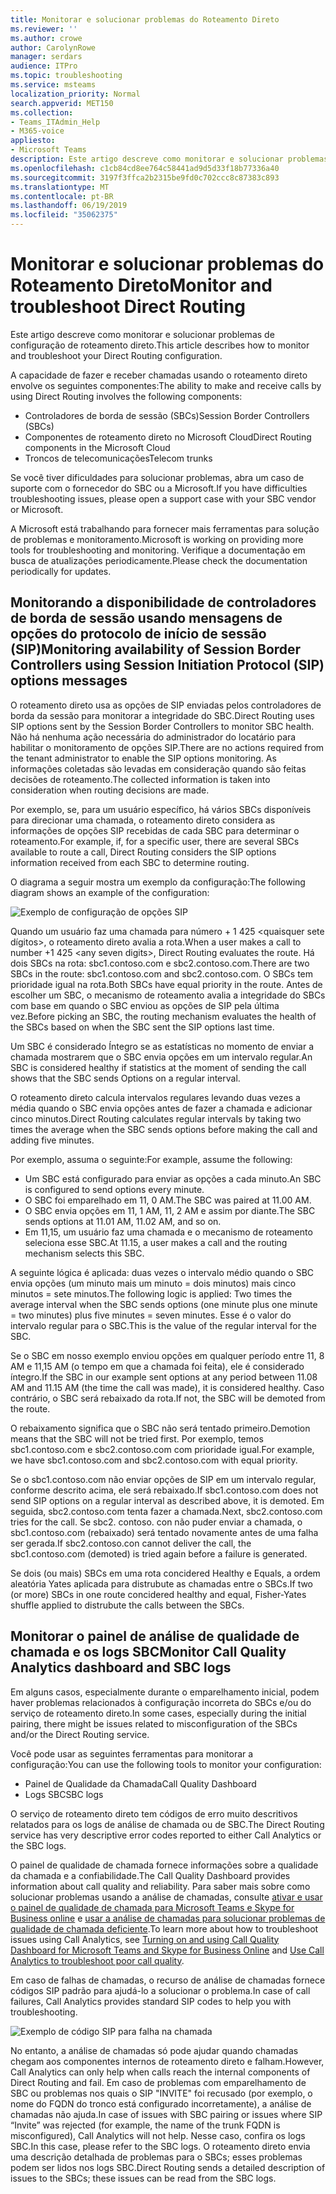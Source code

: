 ```yaml
---
title: Monitorar e solucionar problemas do Roteamento Direto
ms.reviewer: ''
ms.author: crowe
author: CarolynRowe
manager: serdars
audience: ITPro
ms.topic: troubleshooting
ms.service: msteams
localization_priority: Normal
search.appverid: MET150
ms.collection:
- Teams_ITAdmin_Help
- M365-voice
appliesto:
- Microsoft Teams
description: Este artigo descreve como monitorar e solucionar problemas de configuração de roteamento direto.
ms.openlocfilehash: c1cb84cd8ee764c58441ad9d5d33f18b77336a40
ms.sourcegitcommit: 3197f3ffca2b2315be9fd0c702ccc8c87383c893
ms.translationtype: MT
ms.contentlocale: pt-BR
ms.lasthandoff: 06/19/2019
ms.locfileid: "35062375"
---
```

# <a name="monitor-and-troubleshoot-direct-routing"></a><span data-ttu-id="75ab2-103">Monitorar e solucionar problemas do Roteamento Direto</span><span class="sxs-lookup"><span data-stu-id="75ab2-103">Monitor and troubleshoot Direct Routing</span></span>

<span data-ttu-id="75ab2-104">Este artigo descreve como monitorar e solucionar problemas de configuração de roteamento direto.</span><span class="sxs-lookup"><span data-stu-id="75ab2-104">This article describes how to monitor and troubleshoot your Direct Routing configuration.</span></span> 

<span data-ttu-id="75ab2-105">A capacidade de fazer e receber chamadas usando o roteamento direto envolve os seguintes componentes:</span><span class="sxs-lookup"><span data-stu-id="75ab2-105">The ability to make and receive calls by using Direct Routing involves the following components:</span></span> 

- <span data-ttu-id="75ab2-106">Controladores de borda de sessão (SBCs)</span><span class="sxs-lookup"><span data-stu-id="75ab2-106">Session Border Controllers (SBCs)</span></span> 
- <span data-ttu-id="75ab2-107">Componentes de roteamento direto no Microsoft Cloud</span><span class="sxs-lookup"><span data-stu-id="75ab2-107">Direct Routing components in the Microsoft Cloud</span></span> 
- <span data-ttu-id="75ab2-108">Troncos de telecomunicações</span><span class="sxs-lookup"><span data-stu-id="75ab2-108">Telecom trunks</span></span> 

<span data-ttu-id="75ab2-109">Se você tiver dificuldades para solucionar problemas, abra um caso de suporte com o fornecedor do SBC ou a Microsoft.</span><span class="sxs-lookup"><span data-stu-id="75ab2-109">If you have difficulties troubleshooting issues, please open a support case with your SBC vendor or Microsoft.</span></span> 

<span data-ttu-id="75ab2-110">A Microsoft está trabalhando para fornecer mais ferramentas para solução de problemas e monitoramento.</span><span class="sxs-lookup"><span data-stu-id="75ab2-110">Microsoft is working on providing more tools for troubleshooting and monitoring.</span></span> <span data-ttu-id="75ab2-111">Verifique a documentação em busca de atualizações periodicamente.</span><span class="sxs-lookup"><span data-stu-id="75ab2-111">Please check the documentation periodically for updates.</span></span> 

## <a name="monitoring-availability-of-session-border-controllers-using-session-initiation-protocol-sip-options-messages"></a><span data-ttu-id="75ab2-112">Monitorando a disponibilidade de controladores de borda de sessão usando mensagens de opções do protocolo de início de sessão (SIP)</span><span class="sxs-lookup"><span data-stu-id="75ab2-112">Monitoring availability of Session Border Controllers using Session Initiation Protocol (SIP) options messages</span></span>

<span data-ttu-id="75ab2-113">O roteamento direto usa as opções de SIP enviadas pelos controladores de borda da sessão para monitorar a integridade do SBC.</span><span class="sxs-lookup"><span data-stu-id="75ab2-113">Direct Routing uses SIP options sent by the Session Border Controllers to monitor SBC health.</span></span> <span data-ttu-id="75ab2-114">Não há nenhuma ação necessária do administrador do locatário para habilitar o monitoramento de opções SIP.</span><span class="sxs-lookup"><span data-stu-id="75ab2-114">There are no actions required from the tenant administrator to enable the SIP options monitoring.</span></span> <span data-ttu-id="75ab2-115">As informações coletadas são levadas em consideração quando são feitas decisões de roteamento.</span><span class="sxs-lookup"><span data-stu-id="75ab2-115">The collected information is taken into consideration when routing decisions are made.</span></span> 

<span data-ttu-id="75ab2-116">Por exemplo, se, para um usuário específico, há vários SBCs disponíveis para direcionar uma chamada, o roteamento direto considera as informações de opções SIP recebidas de cada SBC para determinar o roteamento.</span><span class="sxs-lookup"><span data-stu-id="75ab2-116">For example, if, for a specific user, there are several SBCs available to route a call, Direct Routing considers the SIP options information received from each SBC to determine routing.</span></span> 

<span data-ttu-id="75ab2-117">O diagrama a seguir mostra um exemplo da configuração:</span><span class="sxs-lookup"><span data-stu-id="75ab2-117">The following diagram shows an example of the configuration:</span></span> 

![Exemplo de configuração de opções SIP](media/sip-options-config-example.png)

<span data-ttu-id="75ab2-119">Quando um usuário faz uma chamada para número + 1 425 \<quaisquer sete dígitos>, o roteamento direto avalia a rota.</span><span class="sxs-lookup"><span data-stu-id="75ab2-119">When a user makes a call to number +1 425 \<any seven digits>, Direct Routing evaluates the route.</span></span> <span data-ttu-id="75ab2-120">Há dois SBCs na rota: sbc1.contoso.com e sbc2.contoso.com.</span><span class="sxs-lookup"><span data-stu-id="75ab2-120">There are two SBCs in the route: sbc1.contoso.com and sbc2.contoso.com.</span></span> <span data-ttu-id="75ab2-121">O SBCs tem prioridade igual na rota.</span><span class="sxs-lookup"><span data-stu-id="75ab2-121">Both SBCs have equal priority in the route.</span></span> <span data-ttu-id="75ab2-122">Antes de escolher um SBC, o mecanismo de roteamento avalia a integridade do SBCs com base em quando o SBC enviou as opções de SIP pela última vez.</span><span class="sxs-lookup"><span data-stu-id="75ab2-122">Before picking an SBC, the routing mechanism evaluates the health of the SBCs based on when the SBC sent the SIP options last time.</span></span> 

<span data-ttu-id="75ab2-123">Um SBC é considerado Íntegro se as estatísticas no momento de enviar a chamada mostrarem que o SBC envia opções em um intervalo regular.</span><span class="sxs-lookup"><span data-stu-id="75ab2-123">An SBC is considered healthy if statistics at the moment of sending the call shows that the SBC sends Options on a regular interval.</span></span>  

<span data-ttu-id="75ab2-124">O roteamento direto calcula intervalos regulares levando duas vezes a média quando o SBC envia opções antes de fazer a chamada e adicionar cinco minutos.</span><span class="sxs-lookup"><span data-stu-id="75ab2-124">Direct Routing calculates regular intervals by taking two times the average when the SBC sends options before making the call and adding five minutes.</span></span> 

<span data-ttu-id="75ab2-125">Por exemplo, assuma o seguinte:</span><span class="sxs-lookup"><span data-stu-id="75ab2-125">For example, assume the following:</span></span> 

- <span data-ttu-id="75ab2-126">Um SBC está configurado para enviar as opções a cada minuto.</span><span class="sxs-lookup"><span data-stu-id="75ab2-126">An SBC is configured to send options every minute.</span></span> 
- <span data-ttu-id="75ab2-127">O SBC foi emparelhado em 11, 0 AM.</span><span class="sxs-lookup"><span data-stu-id="75ab2-127">The SBC was paired at 11.00 AM.</span></span>  
- <span data-ttu-id="75ab2-128">O SBC envia opções em 11, 1 AM, 11, 2 AM e assim por diante.</span><span class="sxs-lookup"><span data-stu-id="75ab2-128">The SBC sends options at 11.01 AM, 11.02 AM, and so on.</span></span>  
- <span data-ttu-id="75ab2-129">Em 11,15, um usuário faz uma chamada e o mecanismo de roteamento seleciona esse SBC.</span><span class="sxs-lookup"><span data-stu-id="75ab2-129">At 11.15, a user makes a call and the routing mechanism selects this SBC.</span></span> 

<span data-ttu-id="75ab2-130">A seguinte lógica é aplicada: duas vezes o intervalo médio quando o SBC envia opções (um minuto mais um minuto = dois minutos) mais cinco minutos = sete minutos.</span><span class="sxs-lookup"><span data-stu-id="75ab2-130">The following logic is applied: Two times the average interval when the SBC sends options (one minute plus one minute = two minutes) plus five minutes = seven minutes.</span></span> <span data-ttu-id="75ab2-131">Esse é o valor do intervalo regular para o SBC.</span><span class="sxs-lookup"><span data-stu-id="75ab2-131">This is the value of the regular interval for the SBC.</span></span>
 
<span data-ttu-id="75ab2-132">Se o SBC em nosso exemplo enviou opções em qualquer período entre 11, 8 AM e 11,15 AM (o tempo em que a chamada foi feita), ele é considerado íntegro.</span><span class="sxs-lookup"><span data-stu-id="75ab2-132">If the SBC in our example sent options at any period between 11.08 AM and 11.15 AM (the time the call was made), it is considered healthy.</span></span> <span data-ttu-id="75ab2-133">Caso contrário, o SBC será rebaixado da rota.</span><span class="sxs-lookup"><span data-stu-id="75ab2-133">If not, the SBC will be demoted from the route.</span></span> 

<span data-ttu-id="75ab2-134">O rebaixamento significa que o SBC não será tentado primeiro.</span><span class="sxs-lookup"><span data-stu-id="75ab2-134">Demotion means that the SBC will not be tried first.</span></span> <span data-ttu-id="75ab2-135">Por exemplo, temos sbc1.contoso.com e sbc2.contoso.com com prioridade igual.</span><span class="sxs-lookup"><span data-stu-id="75ab2-135">For example, we have sbc1.contoso.com and sbc2.contoso.com with equal priority.</span></span>  

<span data-ttu-id="75ab2-136">Se o sbc1.contoso.com não enviar opções de SIP em um intervalo regular, conforme descrito acima, ele será rebaixado.</span><span class="sxs-lookup"><span data-stu-id="75ab2-136">If sbc1.contoso.com does not send SIP options on a regular interval as described above, it is demoted.</span></span> <span data-ttu-id="75ab2-137">Em seguida, sbc2.contoso.com tenta fazer a chamada.</span><span class="sxs-lookup"><span data-stu-id="75ab2-137">Next, sbc2.contoso.com tries for the call.</span></span> <span data-ttu-id="75ab2-138">Se sbc2. contoso. con não puder enviar a chamada, o sbc1.contoso.com (rebaixado) será tentado novamente antes de uma falha ser gerada.</span><span class="sxs-lookup"><span data-stu-id="75ab2-138">If sbc2.contoso.con cannot deliver the call, the sbc1.contoso.com (demoted) is tried again before a failure is generated.</span></span> 

<span data-ttu-id="75ab2-139">Se dois (ou mais) SBCs em uma rota concidered Healthy e Equals, a ordem aleatória Yates aplicada para distrubute as chamadas entre o SBCs.</span><span class="sxs-lookup"><span data-stu-id="75ab2-139">If two (or more) SBCs in one route concidered healthy and equal, Fisher-Yates shuffle applied to distrubute the calls between the SBCs.</span></span>

## <a name="monitor-call-quality-analytics-dashboard-and-sbc-logs"></a><span data-ttu-id="75ab2-140">Monitorar o painel de análise de qualidade de chamada e os logs SBC</span><span class="sxs-lookup"><span data-stu-id="75ab2-140">Monitor Call Quality Analytics dashboard and SBC logs</span></span> 
 
<span data-ttu-id="75ab2-141">Em alguns casos, especialmente durante o emparelhamento inicial, podem haver problemas relacionados à configuração incorreta do SBCs e/ou do serviço de roteamento direto.</span><span class="sxs-lookup"><span data-stu-id="75ab2-141">In some cases, especially during the initial pairing, there might be issues related to misconfiguration of the SBCs and/or the Direct Routing service.</span></span> 

<span data-ttu-id="75ab2-142">Você pode usar as seguintes ferramentas para monitorar a configuração:</span><span class="sxs-lookup"><span data-stu-id="75ab2-142">You can use the following tools to monitor your configuration:</span></span>  
 
- <span data-ttu-id="75ab2-143">Painel de Qualidade da Chamada</span><span class="sxs-lookup"><span data-stu-id="75ab2-143">Call Quality Dashboard</span></span> 
- <span data-ttu-id="75ab2-144">Logs SBC</span><span class="sxs-lookup"><span data-stu-id="75ab2-144">SBC logs</span></span> 

<span data-ttu-id="75ab2-145">O serviço de roteamento direto tem códigos de erro muito descritivos relatados para os logs de análise de chamada ou de SBC.</span><span class="sxs-lookup"><span data-stu-id="75ab2-145">The Direct Routing service has very descriptive error codes reported to either Call Analytics or the SBC logs.</span></span> 

<span data-ttu-id="75ab2-146">O painel de qualidade de chamada fornece informações sobre a qualidade da chamada e a confiabilidade.</span><span class="sxs-lookup"><span data-stu-id="75ab2-146">The Call Quality Dashboard provides information about call quality and reliability.</span></span> <span data-ttu-id="75ab2-147">Para saber mais sobre como solucionar problemas usando a análise de chamadas, consulte [ativar e usar o painel de qualidade de chamada para Microsoft Teams e Skype for Business online](https://docs.microsoft.com/SkypeForBusiness/using-call-quality-in-your-organization/turning-on-and-using-call-quality-dashboard) e [usar a análise de chamadas para solucionar problemas de qualidade de chamada deficiente](https://docs.microsoft.com/SkypeForBusiness/using-call-quality-in-your-organization/use-call-analytics-to-troubleshoot-poor-call-quality).</span><span class="sxs-lookup"><span data-stu-id="75ab2-147">To learn more about how to troubleshoot issues using Call Analytics, see [Turning on and using Call Quality Dashboard for Microsoft Teams and Skype for Business Online](https://docs.microsoft.com/SkypeForBusiness/using-call-quality-in-your-organization/turning-on-and-using-call-quality-dashboard) and [Use Call Analytics to troubleshoot poor call quality](https://docs.microsoft.com/SkypeForBusiness/using-call-quality-in-your-organization/use-call-analytics-to-troubleshoot-poor-call-quality).</span></span> 

<span data-ttu-id="75ab2-148">Em caso de falhas de chamadas, o recurso de análise de chamadas fornece códigos SIP padrão para ajudá-lo a solucionar o problema.</span><span class="sxs-lookup"><span data-stu-id="75ab2-148">In case of call failures, Call Analytics provides standard SIP codes to help you with troubleshooting.</span></span> 

![Exemplo de código SIP para falha na chamada](media/failed-response-code.png)

<span data-ttu-id="75ab2-150">No entanto, a análise de chamadas só pode ajudar quando chamadas chegam aos componentes internos de roteamento direto e falham.</span><span class="sxs-lookup"><span data-stu-id="75ab2-150">However, Call Analytics can only help when calls reach the internal components of Direct Routing and fail.</span></span> <span data-ttu-id="75ab2-151">Em caso de problemas com emparelhamento de SBC ou problemas nos quais o SIP "INVITE" foi recusado (por exemplo, o nome do FQDN do tronco está configurado incorretamente), a análise de chamadas não ajuda.</span><span class="sxs-lookup"><span data-stu-id="75ab2-151">In case of issues with SBC pairing or issues where SIP “Invite” was rejected (for example, the name of the trunk FQDN is misconfigured), Call Analytics will not help.</span></span> <span data-ttu-id="75ab2-152">Nesse caso, confira os logs SBC.</span><span class="sxs-lookup"><span data-stu-id="75ab2-152">In this case, please refer to the SBC logs.</span></span> <span data-ttu-id="75ab2-153">O roteamento direto envia uma descrição detalhada de problemas para o SBCs; esses problemas podem ser lidos nos logs SBC.</span><span class="sxs-lookup"><span data-stu-id="75ab2-153">Direct Routing sends a detailed description of issues to the SBCs; these issues can be read from the SBC logs.</span></span> 
